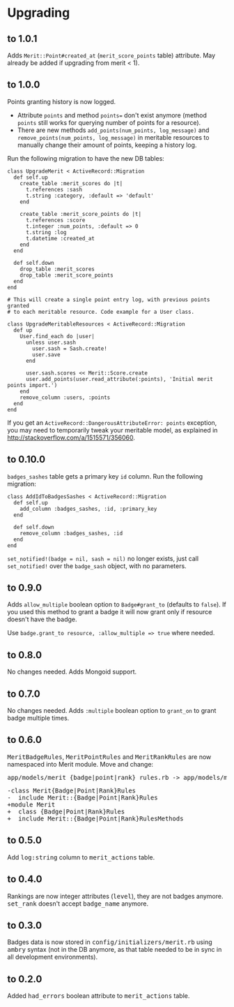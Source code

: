 # Upgrading

## to 1.0.1

Adds `Merit::Point#created_at` (`merit_score_points` table) attribute.
May already be added if upgrading from merit < 1).

## to 1.0.0

Points granting history is now logged.

* Attribute `points` and method `points=` don't exist anymore (method `points`
  still works for querying number of points for a resource).
* There are new methods `add_points(num_points, log_message)` and
  `remove_points(num_points, log_message)` in meritable resources to manually
  change their amount of points, keeping a history log.

Run the following migration to have the new DB tables:

    class UpgradeMerit < ActiveRecord::Migration
      def self.up
        create_table :merit_scores do |t|
          t.references :sash
          t.string :category, :default => 'default'
        end

        create_table :merit_score_points do |t|
          t.references :score
          t.integer :num_points, :default => 0
          t.string :log
          t.datetime :created_at
        end
      end

      def self.down
        drop_table :merit_scores
        drop_table :merit_score_points
      end
    end

    # This will create a single point entry log, with previous points granted
    # to each meritable resource. Code example for a User class.

    class UpgradeMeritableResources < ActiveRecord::Migration
      def up
        User.find_each do |user|
          unless user.sash
            user.sash = Sash.create!
            user.save
          end

          user.sash.scores << Merit::Score.create
          user.add_points(user.read_attribute(:points), 'Initial merit points import.')
        end
        remove_column :users, :points
      end
    end

If you get an `ActiveRecord::DangerousAttributeError: points` exception, you
may need to temporarily tweak your meritable model, as explained in
http://stackoverflow.com/a/1515571/356060.


## to 0.10.0

`badges_sashes` table gets a primary key `id` column. Run the following migration:

    class AddIdToBadgesSashes < ActiveRecord::Migration
      def self.up
        add_column :badges_sashes, :id, :primary_key
      end

      def self.down
        remove_column :badges_sashes, :id
      end
    end

`set_notified!(badge = nil, sash = nil)` no longer exists, just call `set_notified!`
over the `badge_sash` object, with no parameters.

## to 0.9.0

Adds `allow_multiple` boolean option to `Badge#grant_to` (defaults to
`false`). If you used this method to grant a badge it will now grant only if
resource doesn't have the badge.

Use `badge.grant_to resource, :allow_multiple => true` where needed.

## to 0.8.0

No changes needed. Adds Mongoid support.

## to 0.7.0

No changes needed. Adds `:multiple` boolean option to `grant_on` to grant
badge multiple times.

## to 0.6.0

<tt>MeritBadgeRules</tt>, <tt>MeritPointRules</tt> and <tt>MeritRankRules</tt>
are now namespaced into Merit module. Move and change:

<pre>
app/models/merit_{badge|point|rank}_rules.rb -> app/models/merit/{badge|point|rank}_rules.rb
</pre>
<pre>
-class Merit{Badge|Point|Rank}Rules
-  include Merit::{Badge|Point|Rank}Rules
+module Merit
+  class {Badge|Point|Rank}Rules
+  include Merit::{Badge|Point|Rank}RulesMethods
</pre>

## to 0.5.0

Add <tt>log:string</tt> column to <tt>merit_actions</tt> table.

## to 0.4.0

Rankings are now integer attributes (<tt>level</tt>), they are not badges
anymore. <tt>set_rank</tt> doesn't accept <tt>badge_name</tt> anymore.

## to 0.3.0

Badges data is now stored in <tt>config/initializers/merit.rb</tt> using
<tt>ambry</tt> syntax (not in the DB anymore, as that table needed to be in
sync in all development environments).

## to 0.2.0

Added <tt>had_errors</tt> boolean attribute to <tt>merit_actions</tt> table.
